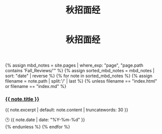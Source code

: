 ﻿---
layout: default
title: 秋招面经 
---

<!-- 标题区域：半透明磨砂背景 -->
<header class="section-header">
  <h1>秋招面经</h1>
</header>

<div class="post-grid">
  {% assign mbd_notes = site.pages | where_exp: "page", "page.path contains 'Fall_Reviews/'" %}
  {% assign sorted_mbd_notes = mbd_notes | sort: "date" | reverse %}
  {% for note in sorted_mbd_notes %}
    {% assign filename = note.path | split:'/' | last %}
    {% unless filename == "index.html" or filename == "index.md" %}
      <article class="post-card">
        <h3 class="post-title">
          <a href="{{ note.url }}">{{ note.title }}</a>
        </h3>
        <p class="post-excerpt">
          {{ note.excerpt | default: note.content | truncatewords: 30 }}
        </p>
        <time class="post-date">🕒 {{ note.date | date: "%Y-%m-%d" }}</time>
      </article>
    {% endunless %}
  {% endfor %}
</div>